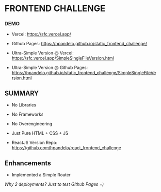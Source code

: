 # FRONTEND CHALLENGE

### DEMO
* Vercel: https://sfc.vercel.app/
* Github Pages: https://hpandelo.github.io/static_frontend_challenge/

* Ultra-Simple Version @ Vercel: https://sfc.vercel.app/SimpleSingleFileVersion.html
* Ultra-Simple Version @  Github Pages: https://hpandelo.github.io/static_frontend_challenge/SimpleSingleFileVersion.html

## SUMMARY
* No Libraries
* No Frameworks
* No Overengineering
* Just Pure HTML + CSS + JS

* ReactJS Version Repo: https://github.com/hpandelo/react_frontend_challenge

## Enhancements
* Implemented a Simple Router


_Why 2 deployments? Just to test Github Pages =)_
